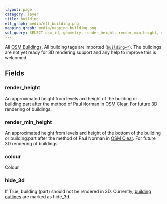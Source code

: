 ```yaml
---
layout: page
category: layer
title: building
etl_graph: media/etl_building.png
mapping_graph: media/mapping_building.png
sql_query: SELECT osm_id, geometry, render_height, render_min_height, colour, hide_3d FROM layer_building(ST_SetSRID('BOX3D(-20037508.34 -20037508.34, 20037508.34 20037508.34)'::box3d, 3857 ), 14)
---
```

All [OSM Buildings](http://wiki.openstreetmap.org/wiki/Buildings). All building tags are imported ([`building=*`](http://wiki.openstreetmap.org/wiki/Key:building)). The buildings are not yet ready for 3D rendering support and any help to improve
this is welcomed.

## Fields

### render_height

An approximated height from levels and height of the building or building:part after the method of Paul Norman in [OSM Clear](https://github.com/ClearTables/osm-clear). For future 3D rendering of buildings.

### render_min_height

An approximated height from levels and height of the bottom of the building or building:part after the method of Paul Norman in [OSM Clear](https://github.com/ClearTables/osm-clear). For future 3D rendering of buildings.

### colour

Colour

### hide_3d

If True, building (part) should not be rendered in 3D. Currently, [building outlines](https://wiki.openstreetmap.org/wiki/Simple_3D_buildings) are marked as hide_3d.




